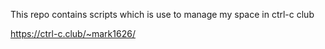 
This repo contains scripts which is use to manage my space in ctrl-c club

https://ctrl-c.club/~mark1626/


